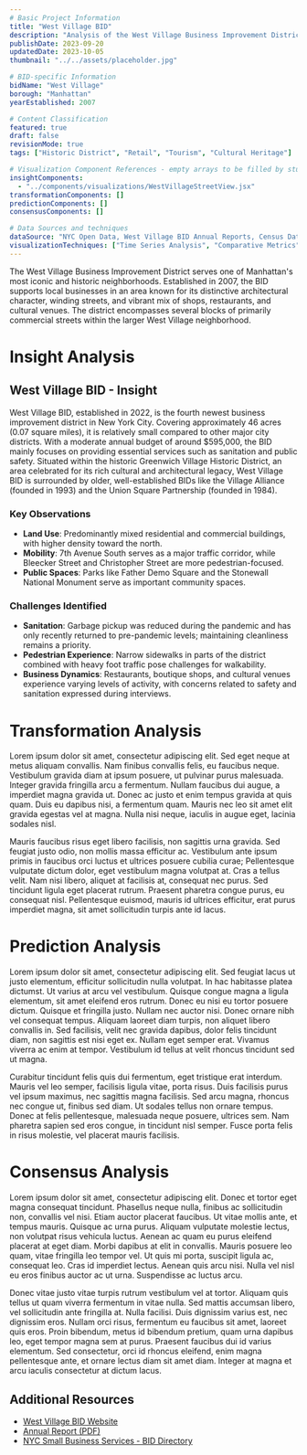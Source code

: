 ```yaml
---
# Basic Project Information
title: "West Village BID"
description: "Analysis of the West Village Business Improvement District in Manhattan."
publishDate: 2023-09-20
updatedDate: 2023-10-05
thumbnail: "../../assets/placeholder.jpg"

# BID-specific Information
bidName: "West Village"
borough: "Manhattan"
yearEstablished: 2007

# Content Classification
featured: true
draft: false
revisionMode: true
tags: ["Historic District", "Retail", "Tourism", "Cultural Heritage"]

# Visualization Component References - empty arrays to be filled by students
insightComponents:
  - "../components/visualizations/WestVillageStreetView.jsx"
transformationComponents: []
predictionComponents: []
consensusComponents: []

# Data Sources and techniques
dataSource: "NYC Open Data, West Village BID Annual Reports, Census Data, Tourism Statistics"
visualizationTechniques: ["Time Series Analysis", "Comparative Metrics", "Spatial Analysis"]
---
```


The West Village Business Improvement District serves one of Manhattan's most iconic and historic neighborhoods. Established in 2007, the BID supports local businesses in an area known for its distinctive architectural character, winding streets, and vibrant mix of shops, restaurants, and cultural venues. The district encompasses several blocks of primarily commercial streets within the larger West Village neighborhood.

# Insight Analysis

## West Village BID - Insight

West Village BID, established in 2022, is the fourth newest business improvement district in New York City. Covering approximately 46 acres (0.07 square miles), it is relatively small compared to other major city districts. With a moderate annual budget of around $595,000, the BID mainly focuses on providing essential services such as sanitation and public safety. Situated within the historic Greenwich Village Historic District, an area celebrated for its rich cultural and architectural legacy, West Village BID is surrounded by older, well-established BIDs like the Village Alliance (founded in 1993) and the Union Square Partnership (founded in 1984).

### Key Observations
- **Land Use**: Predominantly mixed residential and commercial buildings, with higher density toward the north.
- **Mobility**: 7th Avenue South serves as a major traffic corridor, while Bleecker Street and Christopher Street are more pedestrian-focused.
- **Public Spaces**: Parks like Father Demo Square and the Stonewall National Monument serve as important community spaces.

### Challenges Identified
- **Sanitation**: Garbage pickup was reduced during the pandemic and has only recently returned to pre-pandemic levels; maintaining cleanliness remains a priority.
- **Pedestrian Experience**: Narrow sidewalks in parts of the district combined with heavy foot traffic pose challenges for walkability.
- **Business Dynamics**: Restaurants, boutique shops, and cultural venues experience varying levels of activity, with concerns related to safety and sanitation expressed during interviews.

# Transformation Analysis

Lorem ipsum dolor sit amet, consectetur adipiscing elit. Sed eget neque at metus aliquam convallis. Nam finibus convallis felis, eu faucibus neque. Vestibulum gravida diam at ipsum posuere, ut pulvinar purus malesuada. Integer gravida fringilla arcu a fermentum. Nullam faucibus dui augue, a imperdiet magna gravida ut. Donec ac justo et enim tempus gravida at quis quam. Duis eu dapibus nisi, a fermentum quam. Mauris nec leo sit amet elit gravida egestas vel at magna. Nulla nisi neque, iaculis in augue eget, lacinia sodales nisl.

Mauris faucibus risus eget libero facilisis, non sagittis urna gravida. Sed feugiat justo odio, non mollis massa efficitur ac. Vestibulum ante ipsum primis in faucibus orci luctus et ultrices posuere cubilia curae; Pellentesque vulputate dictum dolor, eget vestibulum magna volutpat at. Cras a tellus velit. Nam nisi libero, aliquet at facilisis at, consequat nec purus. Sed tincidunt ligula eget placerat rutrum. Praesent pharetra congue purus, eu consequat nisl. Pellentesque euismod, mauris id ultrices efficitur, erat purus imperdiet magna, sit amet sollicitudin turpis ante id lacus.

# Prediction Analysis

Lorem ipsum dolor sit amet, consectetur adipiscing elit. Sed feugiat lacus ut justo elementum, efficitur sollicitudin nulla volutpat. In hac habitasse platea dictumst. Ut varius at arcu vel vestibulum. Quisque congue magna a ligula elementum, sit amet eleifend eros rutrum. Donec eu nisi eu tortor posuere dictum. Quisque et fringilla justo. Nullam nec auctor nisi. Donec ornare nibh vel consequat tempus. Aliquam laoreet diam turpis, non aliquet libero convallis in. Sed facilisis, velit nec gravida dapibus, dolor felis tincidunt diam, non sagittis est nisi eget ex. Nullam eget semper erat. Vivamus viverra ac enim at tempor. Vestibulum id tellus at velit rhoncus tincidunt sed ut magna.

Curabitur tincidunt felis quis dui fermentum, eget tristique erat interdum. Mauris vel leo semper, facilisis ligula vitae, porta risus. Duis facilisis purus vel ipsum maximus, nec sagittis magna facilisis. Sed arcu magna, rhoncus nec congue ut, finibus sed diam. Ut sodales tellus non ornare tempus. Donec at felis pellentesque, malesuada neque posuere, ultrices sem. Nam pharetra sapien sed eros congue, in tincidunt nisl semper. Fusce porta felis in risus molestie, vel placerat mauris facilisis.

# Consensus Analysis

Lorem ipsum dolor sit amet, consectetur adipiscing elit. Donec et tortor eget magna consequat tincidunt. Phasellus neque nulla, finibus ac sollicitudin non, convallis vel nisi. Etiam auctor placerat faucibus. Ut vitae mollis ante, et tempus mauris. Quisque ac urna purus. Aliquam vulputate molestie lectus, non volutpat risus vehicula luctus. Aenean ac quam eu purus eleifend placerat at eget diam. Morbi dapibus at elit in convallis. Mauris posuere leo quam, vitae fringilla leo tempor vel. Ut quis mi porta, suscipit ligula ac, consequat leo. Cras id imperdiet lectus. Aenean quis arcu nisi. Nulla vel nisl eu eros finibus auctor ac ut urna. Suspendisse ac luctus arcu.

Donec vitae justo vitae turpis rutrum vestibulum vel at tortor. Aliquam quis tellus ut quam viverra fermentum in vitae nulla. Sed mattis accumsan libero, vel sollicitudin ante fringilla at. Nulla facilisi. Duis dignissim varius est, nec dignissim eros. Nullam orci risus, fermentum eu faucibus sit amet, laoreet quis eros. Proin bibendum, metus id bibendum pretium, quam urna dapibus leo, eget tempor magna sem at purus. Praesent faucibus dui id varius elementum. Sed consectetur, orci id rhoncus eleifend, enim magna pellentesque ante, et ornare lectus diam sit amet diam. Integer at magna et arcu iaculis consectetur at dictum lacus.

## Additional Resources

- [West Village BID Website](https://westvillagebid.org/)
- [Annual Report (PDF)](https://westvillagebid.org/annual-reports/)
- [NYC Small Business Services - BID Directory](https://www1.nyc.gov/site/sbs/neighborhoods/business-improvement-districts.page)
